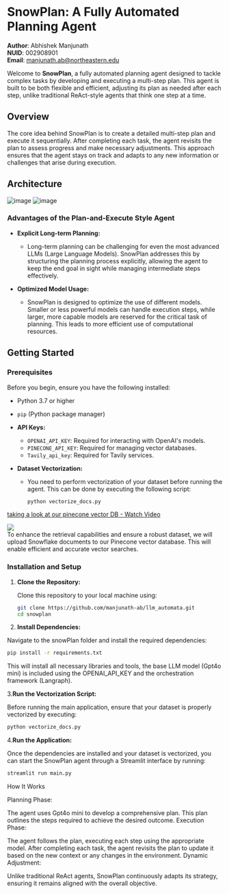 # SnowPlan: A Fully Automated Planning Agent

**Author**: Abhishek Manjunath  
**NUID**: 002908901  
**Email**: [manjunath.ab@northeastern.edu](mailto:manjunath.ab@northeastern.edu)



Welcome to **SnowPlan**, a fully automated planning agent designed to tackle complex tasks by developing and executing a multi-step plan. This agent is built to be both flexible and efficient, adjusting its plan as needed after each step, unlike traditional ReAct-style agents that think one step at a time.

## Overview

The core idea behind SnowPlan is to create a detailed multi-step plan and execute it sequentially. After completing each task, the agent revisits the plan to assess progress and make necessary adjustments. This approach ensures that the agent stays on track and adapts to any new information or challenges that arise during execution.

## Architecture

![image](https://github.com/user-attachments/assets/ea355e83-2d1d-4c95-8f5a-e02b86450c4f)
![image](https://github.com/user-attachments/assets/4240812c-f4ea-4fde-9e24-47e287ff6bdb)





### Advantages of the Plan-and-Execute Style Agent

- **Explicit Long-term Planning:** 
  - Long-term planning can be challenging for even the most advanced LLMs (Large Language Models). SnowPlan addresses this by structuring the planning process explicitly, allowing the agent to keep the end goal in sight while managing intermediate steps effectively.

- **Optimized Model Usage:** 
  - SnowPlan is designed to optimize the use of different models. Smaller or less powerful models can handle execution steps, while larger, more capable models are reserved for the critical task of planning. This leads to more efficient use of computational resources.

## Getting Started

### Prerequisites

Before you begin, ensure you have the following installed:

- Python 3.7 or higher
- `pip` (Python package manager)
- **API Keys:**
  - `OPENAI_API_KEY`: Required for interacting with OpenAI's models.
  - `PINECONE_API_KEY`: Required for managing vector databases.
  - `Tavily_api_key`: Required for Tavily services.

- **Dataset Vectorization:**
  - You need to perform vectorization of your dataset before running the agent. This can be done by executing the following script:
  
    ```bash
    python vectorize_docs.py
    ```

<div>
    <a href="https://www.loom.com/share/91d8ccc0ed464bab9902e906e137fd6b">
      <p>taking a look at our pinecone vector DB - Watch Video</p>
    </a>
    <a href="https://www.loom.com/share/91d8ccc0ed464bab9902e906e137fd6b">
      <img style="max-width:300px;" src="https://cdn.loom.com/sessions/thumbnails/91d8ccc0ed464bab9902e906e137fd6b-with-play.gif">
    </a>
  </div>
To enhance the retrieval capabilities and ensure a robust dataset, we will upload Snowflake documents to our Pinecone vector database. This will enable efficient and accurate vector searches.

### Installation and Setup

1. **Clone the Repository:**
   
   Clone this repository to your local machine using:

   ```bash
   git clone https://github.com/manjunath-ab/llm_automata.git
   cd snowplan
   ```

2. **Install Dependencies:**

Navigate to the snowPlan folder and install the required dependencies:

```bash
pip install -r requirements.txt

```
This will install all necessary libraries and tools,  the base LLM model (Gpt4o mini) is included using the OPENAI_API_KEY and the orchestration framework (Langraph).

3.**Run the Vectorization Script:**

Before running the main application, ensure that your dataset is properly vectorized by executing:
```bash
python vectorize_docs.py
```
4.**Run the Application:**

Once the dependencies are installed and your dataset is vectorized, you can start the SnowPlan agent through a Streamlit interface by running:
```bash
streamlit run main.py

```
How It Works

Planning Phase:

The agent uses Gpt4o mini to develop a comprehensive plan. This plan outlines the steps required to achieve the desired outcome.
Execution Phase:

The agent follows the plan, executing each step using the appropriate model. After completing each task, the agent revisits the plan to update it based on the new context or any changes in the environment.
Dynamic Adjustment:

Unlike traditional ReAct agents, SnowPlan continuously adapts its strategy, ensuring it remains aligned with the overall objective.
